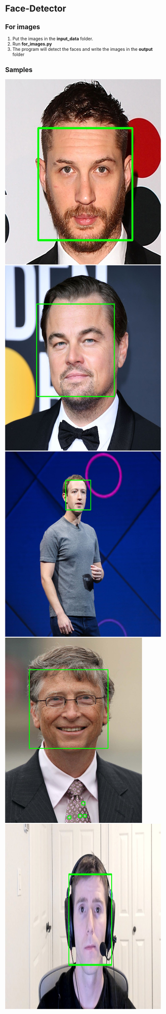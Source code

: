 # Face-Detector


## For images
1. Put the images in the **input_data** folder.
2. Run **for_images.py**
3. The program will detect the faces and write the images in the **output** folder


## Samples
<img src="output/tom_hardy.jpg" alt="tom_hardy.jpg" height="600">


<img src="output/dicaprio.jpg" alt="dicaprio.jpg" height="600">


<img src="output/mark_zuckerberg.jpg" alt="mark_zuckerberg.jpg" height="600">


<img src="output/Bill-Gates-2011.jpg" alt="Bill-Gates-2011.jpg" height="600">


<img src="output/linus.jpg" alt="linus.jpg" height="600">
